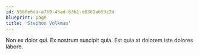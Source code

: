 ```yaml
---
id: 5566e6da-a769-45ad-83b1-d6361a653c2d
blueprint: page
title: 'Stephon Volkman'
---
```

Non ex dolor qui. Ex nostrum suscipit quia. Est quia at dolorem iste dolores labore.